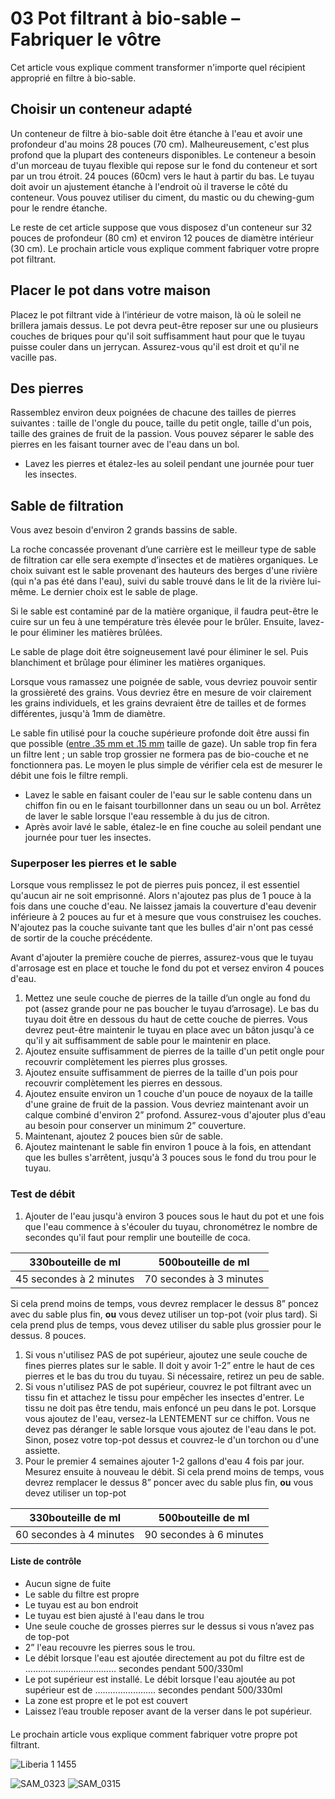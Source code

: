 # 03 Pot filtrant à bio-sable – Fabriquer le vôtre

Cet article vous explique comment transformer n'importe quel récipient approprié en filtre à bio-sable.

## Choisir un conteneur adapté

Un conteneur de filtre à bio-sable doit être étanche à l'eau et avoir une profondeur d'au moins 28 pouces (70 cm). Malheureusement, c'est plus profond que la plupart des conteneurs disponibles. Le conteneur a besoin d'un morceau de tuyau flexible qui repose sur le fond du conteneur et sort par un trou étroit. 24 pouces (60cm) vers le haut à partir du bas. Le tuyau doit avoir un ajustement étanche à l'endroit où il traverse le côté du conteneur. Vous pouvez utiliser du ciment, du mastic ou du chewing-gum pour le rendre étanche.

Le reste de cet article suppose que vous disposez d'un conteneur sur 32 pouces de profondeur (80 cm) et environ 12 pouces de diamètre intérieur (30 cm). Le prochain article vous explique comment fabriquer votre propre pot filtrant.

## Placer le pot dans votre maison

Placez le pot filtrant vide à l’intérieur de votre maison, là où le soleil ne brillera jamais dessus. Le pot devra peut-être reposer sur une ou plusieurs couches de briques pour qu'il soit suffisamment haut pour que le tuyau puisse couler dans un jerrycan. Assurez-vous qu'il est droit et qu'il ne vacille pas.

## Des pierres

Rassemblez environ deux poignées de chacune des tailles de pierres suivantes : taille de l'ongle du pouce, taille du petit ongle, taille d'un pois, taille des graines de fruit de la passion. Vous pouvez séparer le sable des pierres en les faisant tourner avec de l'eau dans un bol.

-   Lavez les pierres et étalez-les au soleil pendant une journée pour tuer les insectes.

## Sable de filtration

Vous avez besoin d'environ 2 grands bassins de sable.

La roche concassée provenant d’une carrière est le meilleur type de sable de filtration car elle sera exempte d’insectes et de matières organiques. Le choix suivant est le sable provenant des hauteurs des berges d'une rivière (qui n'a pas été dans l'eau), suivi du sable trouvé dans le lit de la rivière lui-même. Le dernier choix est le sable de plage.

Si le sable est contaminé par de la matière organique, il faudra peut-être le cuire sur un feu à une température très élevée pour le brûler. Ensuite, lavez-le pour éliminer les matières brûlées.

Le sable de plage doit être soigneusement lavé pour éliminer le sel. Puis blanchiment et brûlage pour éliminer les matières organiques.

Lorsque vous ramassez une poignée de sable, vous devriez pouvoir sentir la grossièreté des grains. Vous devriez être en mesure de voir clairement les grains individuels, et les grains devraient être de tailles et de formes différentes, jusqu'à 1mm de diamètre.

Le sable fin utilisé pour la couche supérieure profonde doit être aussi fin que possible ([entre .35 mm et .15 mm](http://www.slowsandfilter.org/sand_sizes.html) taille de gaze). Un sable trop fin fera un filtre lent ; un sable trop grossier ne formera pas de bio-couche et ne fonctionnera pas. Le moyen le plus simple de vérifier cela est de mesurer le débit une fois le filtre rempli.

-   Lavez le sable en faisant couler de l'eau sur le sable contenu dans un chiffon fin ou en le faisant tourbillonner dans un seau ou un bol. Arrêtez de laver le sable lorsque l'eau ressemble à du jus de citron.
-   Après avoir lavé le sable, étalez-le en fine couche au soleil pendant une journée pour tuer les insectes.

### Superposer les pierres et le sable

Lorsque vous remplissez le pot de pierres puis poncez, il est essentiel qu'aucun air ne soit emprisonné. Alors n'ajoutez pas plus de 1 pouce à la fois dans une couche d'eau. Ne laissez jamais la couverture d'eau devenir inférieure à 2 pouces au fur et à mesure que vous construisez les couches. N'ajoutez pas la couche suivante tant que les bulles d'air n'ont pas cessé de sortir de la couche précédente.

Avant d'ajouter la première couche de pierres, assurez-vous que le tuyau d'arrosage est en place et touche le fond du pot et versez environ 4 pouces d'eau.

1.  Mettez une seule couche de pierres de la taille d’un ongle au fond du pot (assez grande pour ne pas boucher le tuyau d’arrosage). Le bas du tuyau doit être en dessous du haut de cette couche de pierres. Vous devrez peut-être maintenir le tuyau en place avec un bâton jusqu'à ce qu'il y ait suffisamment de sable pour le maintenir en place.
2.  Ajoutez ensuite suffisamment de pierres de la taille d'un petit ongle pour recouvrir complètement les pierres plus grosses.
3.  Ajoutez ensuite suffisamment de pierres de la taille d'un pois pour recouvrir complètement les pierres en dessous.
4.  Ajoutez ensuite environ un 1 couche d'un pouce de noyaux de la taille d'une graine de fruit de la passion. Vous devriez maintenant avoir un calque combiné d'environ 2” profond. Assurez-vous d'ajouter plus d'eau au besoin pour conserver un minimum 2” couverture.
5.  Maintenant, ajoutez 2 pouces bien sûr de sable.
6.  Ajoutez maintenant le sable fin environ 1 pouce à la fois, en attendant que les bulles s'arrêtent, jusqu'à 3 pouces sous le fond du trou pour le tuyau.

### Test de débit

1.  Ajouter de l'eau jusqu'à environ 3 pouces sous le haut du pot et une fois que l'eau commence à s'écouler du tuyau, chronométrez le nombre de secondes qu'il faut pour remplir une bouteille de coca.

| **330bouteille de ml**     | **500bouteille de ml**     |
|----------------------|----------------------|
| 45 secondes à 2 minutes | 70 secondes à 3 minutes |

Si cela prend moins de temps, vous devrez remplacer le dessus 8” poncez avec du sable plus fin, **ou** vous devez utiliser un top-pot (voir plus tard). Si cela prend plus de temps, vous devez utiliser du sable plus grossier pour le dessus. 8 pouces.

1.  Si vous n'utilisez PAS de pot supérieur, ajoutez une seule couche de fines pierres plates sur le sable. Il doit y avoir 1-2” entre le haut de ces pierres et le bas du trou du tuyau. Si nécessaire, retirez un peu de sable.
2.  Si vous n'utilisez PAS de pot supérieur, couvrez le pot filtrant avec un tissu fin et attachez le tissu pour empêcher les insectes d'entrer. Le tissu ne doit pas être tendu, mais enfoncé un peu dans le pot. Lorsque vous ajoutez de l'eau, versez-la LENTEMENT sur ce chiffon. Vous ne devez pas déranger le sable lorsque vous ajoutez de l'eau dans le pot. Sinon, posez votre top-pot dessus et couvrez-le d'un torchon ou d'une assiette.
3.  Pour le premier 4 semaines ajouter 1-2 gallons d'eau 4 fois par jour. Mesurez ensuite à nouveau le débit. Si cela prend moins de temps, vous devrez remplacer le dessus 8” poncer avec du sable plus fin, **ou** vous devez utiliser un top-pot

| **330bouteille de ml**     | **500bouteille de ml**     |
|----------------------|----------------------|
| 60 secondes à 4 minutes | 90 secondes à 6 minutes |

#### Liste de contrôle

-   Aucun signe de fuite
-   Le sable du filtre est propre
-   Le tuyau est au bon endroit
-   Le tuyau est bien ajusté à l'eau dans le trou
-   Une seule couche de grosses pierres sur le dessus si vous n’avez pas de top-pot
-   2” l'eau recouvre les pierres sous le trou.
-   Le débit lorsque l'eau est ajoutée directement au pot du filtre est de ……………………………… secondes pendant 500/330ml
-   Le pot supérieur est installé. Le débit lorsque l'eau ajoutée au pot supérieur est de …………………… secondes pendant 500/330ml
-   La zone est propre et le pot est couvert
-   Laissez l’eau trouble reposer avant de la verser dans le pot supérieur.

#### 

Le prochain article vous explique comment fabriquer votre propre pot filtrant.

![Liberia 1 1455](/media/04_Bio-Water-Filters/03-Bio-sand-filter-Making-your-own/Liberia-1-1455.jpeg)

![SAM_0323](/media/04_Bio-Water-Filters/03-Bio-sand-filter-Making-your-own/SAM_0323.jpeg) ![SAM_0315](/media/04_Bio-Water-Filters/03-Bio-sand-filter-Making-your-own/SAM_0315.jpeg)
